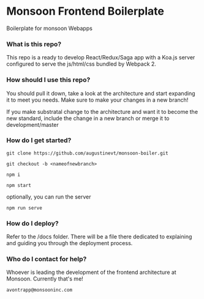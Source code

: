 # Monsoon Frontend Boilerplate
Boilerplate for monsoon Webapps

### What is this repo?

This repo is a ready to develop React/Redux/Saga app with a Koa.js server configured to serve the js/html/css bundled by Webpack 2.

### How should I use this repo?

You should pull it down, take a look at the architecture and start expanding it to meet you needs. Make sure to make your changes in a new branch!

If you make substratal change to the architecture and want it to become the new standard, include the change in a new branch or merge it to development/master

### How do I get started?

  `git clone https://github.com/augustinevt/monsoon-boiler.git`

  `git checkout -b <nameofnewbranch>`

  `npm i`

  `npm start`

  optionally, you can run the server

  `npm run serve`

### How do I deploy?

  Refer to the /docs folder. There will be a file there dedicated to explaining and guiding you through the deployment process.

### Who do I contact for help?
  Whoever is leading the development of the frontend architecture at Monsoon.
  Currently that's me!

  `avontrapp@monsooninc.com`
